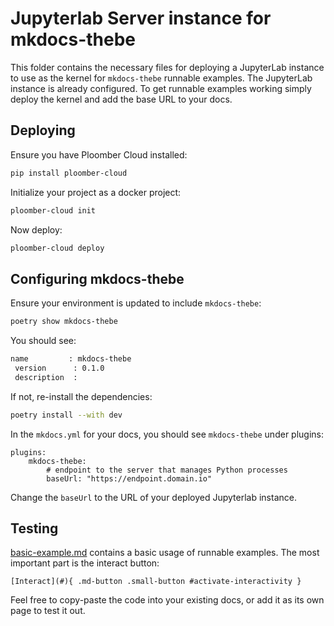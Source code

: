 # Jupyterlab Server instance for mkdocs-thebe

This folder contains the necessary files for deploying a JupyterLab instance to use as the kernel for `mkdocs-thebe` runnable examples.
The JupyterLab instance is already configured. To get runnable examples working simply deploy the kernel and add the base URL to your docs.

## Deploying

Ensure you have Ploomber Cloud installed:

```sh
pip install ploomber-cloud
```

Initialize your project as a docker project:

```sh
ploomber-cloud init
```

Now deploy:

```sh
ploomber-cloud deploy
```

## Configuring mkdocs-thebe

Ensure your environment is updated to include `mkdocs-thebe`:

```sh
poetry show mkdocs-thebe
```

You should see:

```sh
name         : mkdocs-thebe 
 version      : 0.1.0        
 description  :
```

If not, re-install the dependencies:

```sh
poetry install --with dev
```

In the `mkdocs.yml` for your docs, you should see `mkdocs-thebe` under plugins:

```
plugins:
    mkdocs-thebe:
        # endpoint to the server that manages Python processes
        baseUrl: "https://endpoint.domain.io"
```

Change the `baseUrl` to the URL of your deployed Jupyterlab instance.

## Testing

[basic-example.md](../basic-example.md) contains a basic usage of runnable examples. The most important part is the interact button:

```
[Interact](#){ .md-button .small-button #activate-interactivity }
```

Feel free to copy-paste the code into your existing docs, or add it as its own page to test it out.
